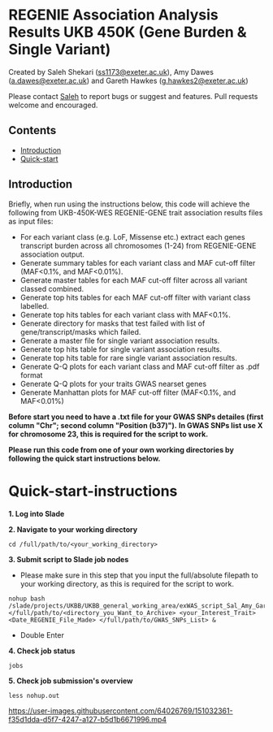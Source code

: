 # REGENIE Association Analysis Results UKB 450K (Gene Burden & Single Variant)

Created by Saleh Shekari (ss1173@exeter.ac.uk), Amy Dawes (a.dawes@exeter.ac.uk) and Gareth Hawkes (g.hawkes2@exeter.ac.uk)

Please contact [Saleh](mailto:ss1173@exeter.ac.uk?subject=[GitHub]%20SAIGE-GENE%20Association%20Analysis%20Summery) to report bugs or suggest and features. Pull requests welcome and encouraged.

## Contents
- [Introduction](#Introduction)
- [Quick-start](#Quick-start-instructions)




## Introduction
Briefly, when run using the instructions below, this code will achieve the following from UKB-450K-WES REGENIE-GENE trait association results files as input files:
* For each variant class (e.g. LoF, Missense etc.) extract each genes transcript burden across all chromosomes (1-24) from REGENIE-GENE association output.
* Generate summary tables for each variant class and MAF cut-off filter (MAF<0.1%, and MAF<0.01%).
* Generate master tables for each MAF cut-off filter across all variant classed combined.
* Generate top hits tables for each MAF cut-off filter with variant class labelled.
* Generate top hits tables for each variant class with MAF<0.1%.
* Generate directory for masks that test failed with list of gene/transcript/masks which failed.
* Generate a master file for single variant association results.
* Generate top hits table for single variant association results.
* Generate top hits table for rare single variant association results.
* Generate Q-Q plots for each variant class and MAF cut-off filter as .pdf format
* Generate Q-Q plots for your traits GWAS nearset genes
* Generate Manhattan plots for MAF cut-off filter (MAF<0.1%, and MAF<0.01%)

__Before start you need to have a .txt file for your GWAS SNPs detailes (first column "Chr"; second column "Position (b37)").__
__In GWAS SNPs list use X for chromosome 23, this is required for the script to work.__

__Please run this code from one of your own working directories by following the quick start instructions below.__


# Quick-start-instructions

**1. Log into Slade**

**2. Navigate to your working directory**

```
cd /full/path/to/<your_working_directory>
```

**3. Submit script to Slade job nodes**
* Please make sure in this step that you input the full/absolute filepath to your working directory, as this is required for the script to work.

```
nohup bash /slade/projects/UKBB/UKBB_general_working_area/exWAS_script_Sal_Amy_Gareth/exWAS_UKB_450K_REGENIE_summary_script.sh </full/path/to/<directory_you_Want_to_Archive> <your_Interest_Trait> <Date_REGENIE_File_Made> </full/path/to/GWAS_SNPs_List> &
```
* Double Enter

**4. Check job status**
```
jobs
```

**5. Check job submission's overview**
```
less nohup.out 
```



https://user-images.githubusercontent.com/64026769/151032361-f35d1dda-d5f7-4247-a127-b5d1b6671996.mp4


